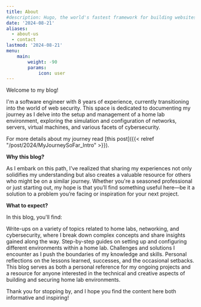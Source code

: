 ```yaml
---
title: About
#description: Hugo, the world's fastest framework for building websites
date: '2024-08-21'
aliases:
  - about-us
  - contact
lastmod: '2024-08-21'
menu:
    main: 
        weight: -90
        params:
            icon: user
---
```


Welcome to my blog!

I'm a software engineer with 8 years of experience, currently transitioning into the world of web security. This space is dedicated to documenting my journey as I delve into the setup and management of a home lab environment, exploring the simulation and configuration of networks, servers, virtual machines, and various facets of cybersecurity.

For more details about my journey read [this post]({{< relref "/post/2024/MyJourneySoFar_Intro" >}}).

**Why this blog?**

As I embark on this path, I’ve realized that sharing my experiences not only solidifies my understanding but also creates a valuable resource for others who might be on a similar journey. Whether you're a seasoned professional or just starting out, my hope is that you’ll find something useful here—be it a solution to a problem you’re facing or inspiration for your next project.

**What to expect?**

In this blog, you'll find:

Write-ups on a variety of topics related to home labs, networking, and cybersecurity, where I break down complex concepts and share insights gained along the way.
Step-by-step guides on setting up and configuring different environments within a home lab.
Challenges and solutions I encounter as I push the boundaries of my knowledge and skills.
Personal reflections on the lessons learned, successes, and the occasional setbacks.
This blog serves as both a personal reference for my ongoing projects and a resource for anyone interested in the technical and creative aspects of building and securing home lab environments.

Thank you for stopping by, and I hope you find the content here both informative and inspiring!

